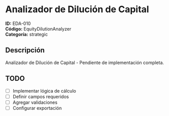 # Analizador de Dilución de Capital

**ID:** EDA-010  
**Código:** EquityDilutionAnalyzer  
**Categoría:** strategic

## Descripción
Analizador de Dilución de Capital - Pendiente de implementación completa.

## TODO
- [ ] Implementar lógica de cálculo
- [ ] Definir campos requeridos
- [ ] Agregar validaciones
- [ ] Configurar exportación
